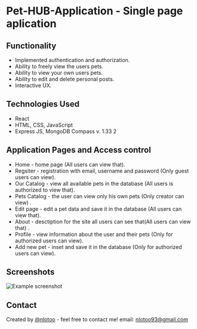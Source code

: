 # Pet-HUB-Application - Single page aplication



## Functionality
- Implemented authentication and authorization.
- Ability to freely view the  users pets.
- Ability to view your own users pets.
- Ability to edit and delete personal posts.
- Interactive UX.


## Technologies Used
- React
- HTML, CSS, JavaScript
- Еxpress JS, MongoDB Compass v. 1.33 2


## Application Pages and Access control
- Home - home page (All users can view that).
- Regsiter - registration with email, username and password (Only guest users can view).
- Our Catalog - view all available pets in the database (All users is authorized to view that).
- Pets Catalog - the user can view only his own pets (Only creator can view) .
- Edit page  - edit a pet data and save it in the database (All users can view that).
- About - desctiption for the site all users can see that(All users can view that) .
- Profile - view information about the user and their pets (Only for authorized users can view).
- Add new pet - inset and save it in the database  (Only for authorized users can view).




## Screenshots
![Example screenshot](./img/screenshot.png)
<!-- If you have screenshots you'd like to share, include them here. -->


## Contact
Created by [@nlotoo](https://www.flynerd.pl/) - feel free to contact me!
email: nlotoo93@gmail.com

